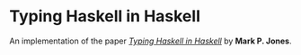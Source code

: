 # Typing Haskell in Haskell

An implementation of the paper [_Typing Haskell in Haskell_](https://web.cecs.pdx.edu/~mpj/thih/thih.pdf) by **Mark P. Jones**.
